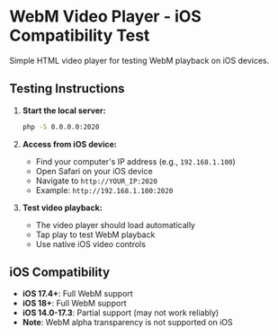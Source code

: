 # WebM Video Player - iOS Compatibility Test

Simple HTML video player for testing WebM playback on iOS devices.

## Testing Instructions

1. **Start the local server:**
   ```bash
   php -S 0.0.0.0:2020
   ```

2. **Access from iOS device:**
   - Find your computer's IP address (e.g., `192.168.1.100`)
   - Open Safari on your iOS device
   - Navigate to `http://YOUR_IP:2020`
   - Example: `http://192.168.1.100:2020`

3. **Test video playback:**
   - The video player should load automatically
   - Tap play to test WebM playback
   - Use native iOS video controls

## iOS Compatibility

- **iOS 17.4+**: Full WebM support
- **iOS 18+**: Full WebM support
- **iOS 14.0-17.3**: Partial support (may not work reliably)
- **Note**: WebM alpha transparency is not supported on iOS
